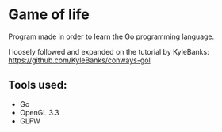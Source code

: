 # Game of life

Program made in order to learn the Go programming language.

I loosely followed and expanded on the tutorial by KyleBanks:
https://github.com/KyleBanks/conways-gol

## Tools used:
- Go
- OpenGL 3.3
- GLFW